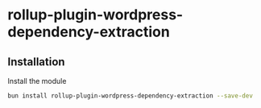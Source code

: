 # rollup-plugin-wordpress-dependency-extraction

## Installation

Install the module

```bash
bun install rollup-plugin-wordpress-dependency-extraction --save-dev
```
